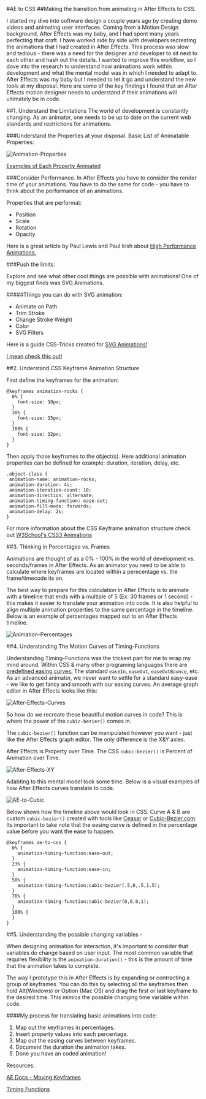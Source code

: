#AE to CSS
##Making the transition from animating in After Effects to CSS.

I started my dive into software design a couple years ago by creating demo videos and animating user interfaces. Coming from a Motion Design background, After Effects was my baby, and I had spent many years perfecting that craft. I have worked side by side with developers recreating the animations that I had created in After Effects. This process was slow and tedious - there was a need for the designer and developer to sit next to each other and hash out the details. I wanted to improve this workflow, so I dove into the research to understand how animations work within development and what the mental model was in which I needed to adapt to. After Effects was my baby but I needed to let it go and understand the new tools at my disposal. Here are some of the key findings I found that an After Effects motion designer needs to understand if their animations will ultimately be in code.


##1. Understand the Limitations
The world of development is constantly changing. As an animator, one needs to be up to date on the current web standards and restrictions for animations.

###Understand the Properties at your disposal.
Basic List of Animatable Properties: 

![Animation-Properties](images/animation-properties.png)

[Examples of Each Property Animated](http://leaverou.github.io/animatable/)

###Consider Performance.
In After Effects you have to consider the render time of your animations. You have to do the same for code - you have to think about the performance of an animations.

Properties that are performat:

* Position
* Scale
* Rotation
* Opacity

Here is a great article by Paul Lewis and Paul Irish about [High Performance Animations.](
http://www.html5rocks.com/en/tutorials/speed/high-performance-animations/)

###Push the limits:

Explore and see what other cool things are possible with animations! One of my biggest finds was SVG Animations.

#####Things you can do with SVG animation:
* Animate on Path
* Trim Stroke
* Change Stroke Weight
* Color
* SVG Filters

Here is a guide CSS-Tricks created for [SVG Animations!](http://css-tricks.com/guide-svg-animations-smil/)

[I mean check this out!](http://codepen.io/lbebber/pen/RNgBPP?editors=110)


##2. Understand CSS Keyframe Animation Structure

First define the keyframes for the animation:

	@keyframes animation-rocks {
	  0% {
	    font-size: 10px;
	  }
	  30% {
	    font-size: 15px;
	  }
	  100% {
	    font-size: 12px;
	  }
	}
	
Then apply those keyframes to the object(s). Here additional animation properties can be defined for example: duration, iteration, delay, etc.

	.object-class {
	 animation-name: animation-rocks;
	 animation-duration: 4s;
	 animation-iteration-count: 10;
	 animation-direction: alternate;
	 animation-timing-function: ease-out;
	 animation-fill-mode: forwards;
	 animation-delay: 2s;
	}

For more information about the CSS Keyframe animation structure check out [W3School's CSS3 Animations](http://www.w3schools.com/css/css3_animations.asp)

##3. Thinking in Percentages vs. Frames

Animations are thought of as a 0% - 100% in the world of development vs. seconds/frames in After Effects. As an animator you need to be able to calculate where keyframes are located within a perecentage vs. the frame/timecode its on. 

The best way to prepare for this calculation in After Effects is to animate with a timeline that ends with a multiple of 5 (Ex: 30 frames or 1 second) - this makes it easier to translate your animation into code. It is also helpful to align multiple animation properties to the same percentage in the timeline. Below is an example of percentages mapped out to an After Effects timeline.

![Animation-Percentages](images/percentage-timeline.png)


##4. Understanding The Motion Curves of Timing-Functions

Understanding Timing-Functions was the trickest part for me to wrap my mind around. Within CSS & many other programing languages there are [predefined easing curves.](http://easings.net/) The standard `easeIn`, `easeOut`, `easeOutBounce`, etc. As an advanced animator, we never want to settle for a standard easy-ease - we like to get fancy and smooth with our easing curves. An average graph editor in After Effects looks like this:

![After-Effects-Curves](images/beautiful-ae-curves.png)

So how do we recreate these beautiful motion curves in code? This is where the power of the `cubic-bezier()` comes in.

The `cubic-bezier()` function can be manipulated however you want - just like the After Effects graph editor. The only difference is the X&Y axies. 

After Effects is Property over Time. The CSS `cubic-bezier()` is Percent of Animation over Time.

![After-Effects-XY](images/ae-css-xy.png)


Adabting to this mental model took some time. Below is a visual examples of how After Effects curves translate to code.

![AE-to-Cubic](images/ae-cubic-2.png)

Below shows how the timeline above would look in CSS. Curve A & B are custom `cubic-bezier()` created with tools like [Ceasar](http://matthewlein.com/ceaser/) or [Cubic-Bezier.com](http://cubic-bezier.com/). Its important to take note that the easing curve is defined in the percentage value before you want the ease to happen. 


	@keyframes ae-to-css {
	  0% {
	    animation-timing-function:ease-out;
	  }
	  23% {
	    animation-timing-function:ease-in;
	  }
	  50% {
	    animation-timing-function:cubic-bezier(.5,0,.5,1.5);
	  }
	  76% {
	    animation-timing-function:cubic-bezier(0,0,0,1);
	  }
	  100% {
	  }
	}



##5. Understanding the possible changing variables -

When designing animation for interaction, it's important to consider that variables do change based on user input. The most common variable that requires flexibility is the `animation-duration()` - this is the amount of time that the animation takes to complete.

The way I prototype this in After Effects is by expanding or contracting a group of keyframes. You can do this by selecting all the keyframes then hold Alt(Windows) or Option (Mac OS) and drag the first or last keyframe to the desired time. This mimics the possible changing time variable within code.


####My process for translating basic animations into code:

1. Map out the keyframes in percentages.
2. Insert property values into each percentage.
3. Map out the easing curves between keyframes.
4. Document the duration the animation takes.
5. Done you have an coded animation!



Resources: 

 [AE Docs - Moving Keyframes](https://helpx.adobe.com/after-effects/using/editing-moving-copying-keyframes.html#move_keyframes_in_time)
 
[Timing Functions](http://www.smashingmagazine.com/2014/04/15/understanding-css-timing-functions/)





